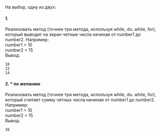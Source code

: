 На выбор, одну из двух:

#### 1. 
Реализовать метод (точнее три метода, используя while, do..while, for), который выводит на экран четные числа начиная от number1 до number2. Например:  
number1 = 10  
number2 = 15  
Вывод:
~~~~console
10
12
14
~~~~

#### 2. * по желанию 

Реализовать метод (точнее три метода, используя while, do..while, for), который считает сумму четных числа начиная от number1 до number2. Например:  
number1 = 10  
number2 = 15  
Вывод:
~~~~console
36
~~~~

 
